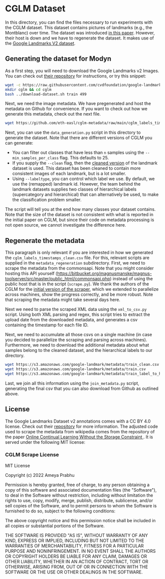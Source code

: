 # CGLM Dataset

In this directory, you can find the files necessary to run experiments with the CGLM dataset. 
This dataset contains pictures of landmarks (e.g., the Montblanc) over time.
The dataset was introduced [in this paper](https://drimpossible.github.io/documents/ACM.pdf).
However, their host is down and we have to regenerate the dataset.
It makes use of the [Google Landmarks V2 dataset](https://github.com/cvdfoundation/google-landmark).

## Generating the dataset for Modyn

As a first step, you will need to download the Google Landmarks v2 Images.
You can check out [their repository](https://github.com/cvdfoundation/google-landmark) for instructions, or try this snippet:

```bash
wget -c https://raw.githubusercontent.com/cvdfoundation/google-landmark/master/download-dataset.sh
mkdir cglm && cd cglm
bash ../download-dataset.sh train 499
```

Next, we need the image metadata.
We have pregenerated and host the metadata on Github for convenience.
If you want to check out how we generate this metadata, check out the next file.

```bash
wget https://github.com/eth-easl/cglm-metadata/raw/main/cglm_labels_timestamps_clean.csv
```

Next, you can use the `data_generation.py` script in this directory to generate the dataset.
Note that there are different versions of CGLM you can generate:
- You can filter out classes that have less than `n` samples using the `--min_samples_per_class` flag. This defaults to 25.
- If you supply the `--clean` flag, then the [cleaned version](https://arxiv.org/abs/2003.11211) of the landmark dataset is used. This dataset has been cleaned to contain more consistent images of each landmark, but is a lot smaller.
- Using `--labeltype`, you can control which label we use. By default, we use the (remapped) landmark id. However, the team behind the landmark datasets supplies two classes of hierarchical labels (supercategory and hierarchical) that can alternatively be used, to make the classification problem smaller.

The script will tell you at the end how many classes your dataset contains.
Note that the size of the dataset is not consistent with what is reported in the initial paper on CGLM, but since their code on metadata processing is not open source, we cannot investigate the difference here.

## Regenerate the metadata
This paragraph is only relevant if you are interested in how we generated the `cglm_labels_timestamps_clean.csv` file.
For this, relevant scripts are supplied in the `metadata_regeneration` subdirectory.
First, we need to scrape the metadata from the commonsapi.
Note that you might consider hosting this API yourself (https://bitbucket.org/magnusmanske/magnus-toolserver/src/master/public_html/commonsapi.php) instead of using the public host that is in the script (`scrape.py`).
We thank the authors of the CGLM for the [initial version of the scraper](https://github.com/drimpossible/ACM/blob/main/scripts/cglm_scrape.py), which we extended to parallelize across machines, show the progress correctly, and be more robust.
Note that scraping the metadata might take several days here.

Next we need to parse the scraped XML data using the `xml_to_csv.py` script. 
Using both XML parsing and regex, this script tries to extract the upload date from the downloaded metadata, and generates a csv containing the timestamp for each file ID.

Next, we need to accumulate all those csvs on a single machine (in case you decided to parallelize the scraping and parsing across machines).
Furthermore, we need to download the additional metadata about what samples belong to the cleaned dataset, and the hierarchical labels to our directory.

```bash
wget https://s3.amazonaws.com/google-landmark/metadata/train_clean.csv
wget https://s3.amazonaws.com/google-landmark/metadata/train.csv
wget https://s3.amazonaws.com/google-landmark/metadata/train_label_to_hierarchical.csv
```

Last, we join all this information using the `join_metadata.py` script, generating the final csv that you can also download from Github as outlined above.

## License

The Google Landmarks Dataset v2 annotations comes with a CC BY 4.0 license.
Check out their [repository](https://github.com/cvdfoundation/google-landmark) for more information.
The adjusted code used to scrape the metadata from wikipedia comes from the repository of the paper [Online Continual Learning Without the Storage Constraint
](https://github.com/drimpossible/ACM).
It is served under the following MIT license:

### CGLM Scrape License

MIT License

Copyright (c) 2022 Ameya Prabhu

Permission is hereby granted, free of charge, to any person obtaining a copy
of this software and associated documentation files (the "Software"), to deal
in the Software without restriction, including without limitation the rights
to use, copy, modify, merge, publish, distribute, sublicense, and/or sell
copies of the Software, and to permit persons to whom the Software is
furnished to do so, subject to the following conditions:

The above copyright notice and this permission notice shall be included in all
copies or substantial portions of the Software.

THE SOFTWARE IS PROVIDED "AS IS", WITHOUT WARRANTY OF ANY KIND, EXPRESS OR
IMPLIED, INCLUDING BUT NOT LIMITED TO THE WARRANTIES OF MERCHANTABILITY,
FITNESS FOR A PARTICULAR PURPOSE AND NONINFRINGEMENT. IN NO EVENT SHALL THE
AUTHORS OR COPYRIGHT HOLDERS BE LIABLE FOR ANY CLAIM, DAMAGES OR OTHER
LIABILITY, WHETHER IN AN ACTION OF CONTRACT, TORT OR OTHERWISE, ARISING FROM,
OUT OF OR IN CONNECTION WITH THE SOFTWARE OR THE USE OR OTHER DEALINGS IN THE
SOFTWARE.